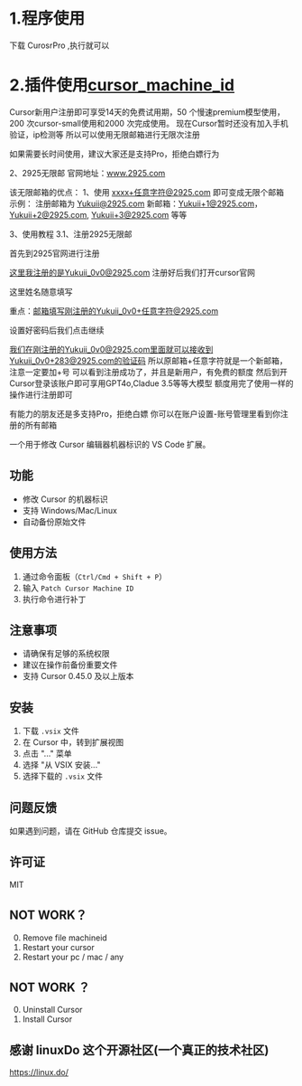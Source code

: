 # 1.程序使用
  下载 CurosrPro ,执行就可以
# 2.插件使用[cursor_machine_id](https://github.com/shengdingbox/cursor_machine_id)

Cursor新用户注册即可享受14天的免费试用期，50 个慢速premium模型使用，200 次cursor-small使用和2000 次完成使用。
现在Cursor暂时还没有加入手机验证，ip检测等
所以可以使用无限邮箱进行无限次注册

如果需要长时间使用，建议大家还是支持Pro，拒绝白嫖行为

2、2925无限邮
官网地址：www.2925.com


该无限邮箱的优点：
1、使用 xxxx+任意字符@2925.com 即可变成无限个邮箱
示例：
注册邮箱为 Yukuii@2925.com
新邮箱：Yukuii+1@2925.com， Yukuii+2@2925.com, Yukuii+3@2925.com 等等

3、使用教程
3.1、注册2925无限邮

首先到2925官网进行注册

这里我注册的是Yukuii_0v0@2925.com
注册好后我们打开cursor官网



这里姓名随意填写

重点：邮箱填写刚注册的Yukuii_0v0+任意字符@2925.com

设置好密码后我们点击继续

我们在刚注册的Yukuii_0v0@2925.com里面就可以接收到Yukuii_0v0+283@2925.com的验证码
所以原邮箱+任意字符就是一个新邮箱，注意一定要加+号
可以看到注册成功了，并且是新用户，有免费的额度
然后到开Cursor登录该账户即可享用GPT4o,Cladue 3.5等等大模型
额度用完了使用一样的操作进行注册即可

有能力的朋友还是多支持Pro，拒绝白嫖
你可以在账户设置-账号管理里看到你注册的所有邮箱


一个用于修改 Cursor 编辑器机器标识的 VS Code 扩展。

## 功能

- 修改 Cursor 的机器标识
- 支持 Windows/Mac/Linux
- 自动备份原始文件

## 使用方法

1. 通过命令面板（`Ctrl/Cmd + Shift + P`）
2. 输入 `Patch Cursor Machine ID`
3. 执行命令进行补丁

## 注意事项

- 请确保有足够的系统权限
- 建议在操作前备份重要文件
- 支持 Cursor 0.45.0 及以上版本

## 安装

1. 下载 `.vsix` 文件
2. 在 Cursor 中，转到扩展视图
3. 点击 "..." 菜单
4. 选择 "从 VSIX 安装..."
5. 选择下载的 `.vsix` 文件

## 问题反馈

如果遇到问题，请在 GitHub 仓库提交 issue。

## 许可证

MIT

## NOT WORK？

0. Remove file machineid
1. Restart your cursor
2. Restart your pc / mac / any

## NOT WORK ？
 0. Uninstall Cursor
 1. Install Cursor

## 感谢 linuxDo 这个开源社区(一个真正的技术社区)
https://linux.do/